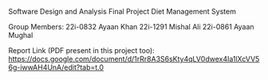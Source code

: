 Software Design and Analysis 
Final Project
Diet Management System

Group Members:
22i-0832  Ayaan Khan
22i-1291  Mishal Ali 
22i-0861  Ayaan Mughal

Report Link (PDF present in this project too):
https://docs.google.com/document/d/1rRr8A3S6sKty4qLV0dwex4Ia1lXcVV56g-iwwAH4UnA/edit?tab=t.0

